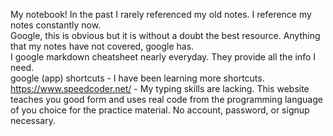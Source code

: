 My notebook! In the past I rarely referenced my old notes. I reference my notes constantly now.  
Google, this is obvious but it is without a doubt the best resource. Anything that my notes have not covered, google has.  
I google markdown cheatsheet nearly everyday. They provide all the info I need.  
google (app) shortcuts - I have been learning more shortcuts.  
https://www.speedcoder.net/ - My typing skills are lacking. This website teaches you good form and uses real code from the programming language of you choice for the practice material. No account, password, or signup necessary.  
